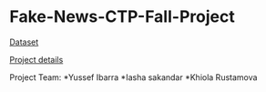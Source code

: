 # Fake-News-CTP-Fall-Project

[Dataset](https://www.kaggle.com/datasets/hassanamin/textdb3)

[Project details](https://docs.google.com/document/d/1o8N6VZA3YwFrz7dcGQarx9YZgF7hIMW4iRBaKGh6XAA/edit?usp=sharing)

Project Team:
  *Yussef Ibarra
  *Iasha sakandar
  *Khiola Rustamova

